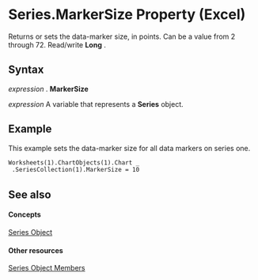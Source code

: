
# Series.MarkerSize Property (Excel)

Returns or sets the data-marker size, in points. Can be a value from 2 through 72. Read/write  **Long** .


## Syntax

 _expression_ . **MarkerSize**

 _expression_ A variable that represents a **Series** object.


## Example

This example sets the data-marker size for all data markers on series one.


```vb
Worksheets(1).ChartObjects(1).Chart _ 
 .SeriesCollection(1).MarkerSize = 10
```


## See also


#### Concepts


[Series Object](c7d34b32-8172-f7a0-0a17-f01d44246b64.md)
#### Other resources


[Series Object Members](eeab4f69-b436-9de7-5d4a-0a5c63f2dfce.md)
